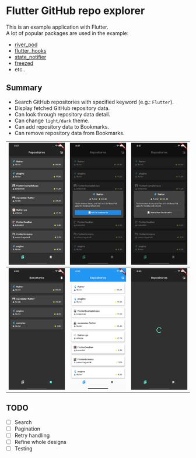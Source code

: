 # Flutter GitHub repo explorer

This is an example application with Flutter.  
A lot of popular packages are used in the example:

- [river_pod](https://github.com/rrousselGit/river_pod)
- [flutter_hooks](https://github.com/rrousselGit/flutter_hooks)
- [state_notifier](https://github.com/rrousselGit/state_notifier)
- [freezed](https://github.com/rrousselGit/freezed)
- etc..

## Summary

- Search GitHub repositories with specified keyword (e.g.: `Flutter`).
- Display fetched GitHub repository data.
- Can look through repository data detail.
- Can change `light/dark` theme.
- Can add repository data to Bookmarks.
- Can remove repository data from Bookmarks.


| ![1](.readme/img1.png) | ![2](.readme/img2.png) | ![3](.readme/img3.png) |
| ---------------------- | ---------------------- | ---------------------- |
| ![4](.readme/img4.png) | ![5](.readme/img5.png) | ![6](.readme/img6.png) |

## TODO

- [ ] Search
- [ ] Pagination
- [ ] Retry handling
- [ ] Refine whole designs
- [ ] Testing